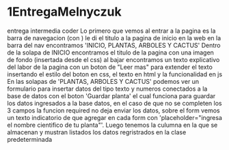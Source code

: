 # 1EntregaMelnyczuk
entrega intermedia coder
Lo primero que vemos al entrar a la pagina es la barra de navegacion (con <title> {% block tittle %} 'titulo'{% endblock %}</title>) le di el titulo a la pagina de inicio en la web en la barra del nav encontramos 'INICIO, PLANTAS, ARBOLES Y CACTUS' Dentro de la solapa de INICIO encontramos el titulo de la pagina con una imagen de fondo (insertada desde el css) al bajar encontramos un texto explicativo del labor de la pagina con un boton de "Leer mas" para extender el texto insertando el estilo del boton en css, el texto en html y la funcionalidad en js En las solapas de 'PLANTAS, ARBOLES Y CACTUS' podemos ver un formulario para insertar datos del tipo texto y numeros conectados a la base de datos con el boton 'Guardar planta' el cual funciona para guardar los datos ingresados a la base datos, en el caso de que no se completen los 3 campos la funcion required no deja enviar los datos, sobre el form vemos un texto indicatorio de que agregar en cada form con 'placeholder="ingresa el nombre cientifico de tu planta"'. Luego tenemos la culumna en la que se almacenan y mustran listados los datos regristrados en la clase predeterminada
